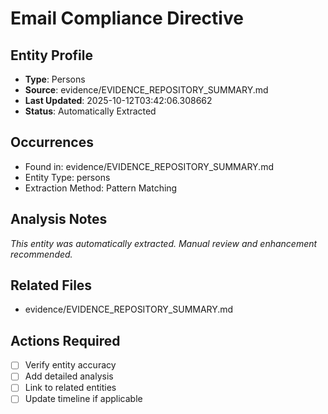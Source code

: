 # Email Compliance Directive

## Entity Profile
- **Type**: Persons
- **Source**: evidence/EVIDENCE_REPOSITORY_SUMMARY.md
- **Last Updated**: 2025-10-12T03:42:06.308662
- **Status**: Automatically Extracted

## Occurrences
- Found in: evidence/EVIDENCE_REPOSITORY_SUMMARY.md
- Entity Type: persons
- Extraction Method: Pattern Matching

## Analysis Notes
*This entity was automatically extracted. Manual review and enhancement recommended.*

## Related Files
- evidence/EVIDENCE_REPOSITORY_SUMMARY.md

## Actions Required
- [ ] Verify entity accuracy
- [ ] Add detailed analysis
- [ ] Link to related entities
- [ ] Update timeline if applicable
